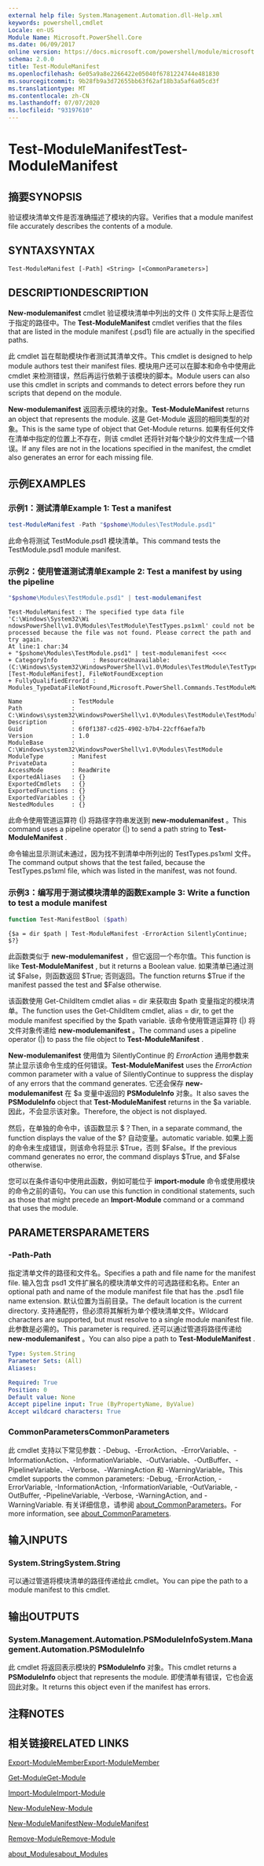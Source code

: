 ```yaml
---
external help file: System.Management.Automation.dll-Help.xml
keywords: powershell,cmdlet
Locale: en-US
Module Name: Microsoft.PowerShell.Core
ms.date: 06/09/2017
online version: https://docs.microsoft.com/powershell/module/microsoft.powershell.core/test-modulemanifest?view=powershell-5.1&WT.mc_id=ps-gethelp
schema: 2.0.0
title: Test-ModuleManifest
ms.openlocfilehash: 6e05a9a8e2266422e05040f6781224744e481830
ms.sourcegitcommit: 9b28fb9a3d72655bb63f62af18b3a5af6a05cd3f
ms.translationtype: MT
ms.contentlocale: zh-CN
ms.lasthandoff: 07/07/2020
ms.locfileid: "93197610"
---
```

# <span data-ttu-id="3c8b9-103">Test-ModuleManifest</span><span class="sxs-lookup"><span data-stu-id="3c8b9-103">Test-ModuleManifest</span></span>

## <span data-ttu-id="3c8b9-104">摘要</span><span class="sxs-lookup"><span data-stu-id="3c8b9-104">SYNOPSIS</span></span>
<span data-ttu-id="3c8b9-105">验证模块清单文件是否准确描述了模块的内容。</span><span class="sxs-lookup"><span data-stu-id="3c8b9-105">Verifies that a module manifest file accurately describes the contents of a module.</span></span>

## <span data-ttu-id="3c8b9-106">SYNTAX</span><span class="sxs-lookup"><span data-stu-id="3c8b9-106">SYNTAX</span></span>

```
Test-ModuleManifest [-Path] <String> [<CommonParameters>]
```

## <span data-ttu-id="3c8b9-107">DESCRIPTION</span><span class="sxs-lookup"><span data-stu-id="3c8b9-107">DESCRIPTION</span></span>

<span data-ttu-id="3c8b9-108">**New-modulemanifest** cmdlet 验证模块清单中列出的文件 () 文件实际上是否位于指定的路径中。</span><span class="sxs-lookup"><span data-stu-id="3c8b9-108">The **Test-ModuleManifest** cmdlet verifies that the files that are listed in the module manifest (.psd1) file are actually in the specified paths.</span></span>

<span data-ttu-id="3c8b9-109">此 cmdlet 旨在帮助模块作者测试其清单文件。</span><span class="sxs-lookup"><span data-stu-id="3c8b9-109">This cmdlet is designed to help module authors test their manifest files.</span></span>
<span data-ttu-id="3c8b9-110">模块用户还可以在脚本和命令中使用此 cmdlet 来检测错误，然后再运行依赖于该模块的脚本。</span><span class="sxs-lookup"><span data-stu-id="3c8b9-110">Module users can also use this cmdlet in scripts and commands to detect errors before they run scripts that depend on the module.</span></span>

<span data-ttu-id="3c8b9-111">**New-modulemanifest** 返回表示模块的对象。</span><span class="sxs-lookup"><span data-stu-id="3c8b9-111">**Test-ModuleManifest** returns an object that represents the module.</span></span>
<span data-ttu-id="3c8b9-112">这是 Get-Module 返回的相同类型的对象。</span><span class="sxs-lookup"><span data-stu-id="3c8b9-112">This is the same type of object that Get-Module returns.</span></span>
<span data-ttu-id="3c8b9-113">如果有任何文件在清单中指定的位置上不存在，则该 cmdlet 还将针对每个缺少的文件生成一个错误。</span><span class="sxs-lookup"><span data-stu-id="3c8b9-113">If any files are not in the locations specified in the manifest, the cmdlet also generates an error for each missing file.</span></span>

## <span data-ttu-id="3c8b9-114">示例</span><span class="sxs-lookup"><span data-stu-id="3c8b9-114">EXAMPLES</span></span>

### <span data-ttu-id="3c8b9-115">示例1：测试清单</span><span class="sxs-lookup"><span data-stu-id="3c8b9-115">Example 1: Test a manifest</span></span>

```powershell
test-ModuleManifest -Path "$pshome\Modules\TestModule.psd1"
```

<span data-ttu-id="3c8b9-116">此命令将测试 TestModule.psd1 模块清单。</span><span class="sxs-lookup"><span data-stu-id="3c8b9-116">This command tests the TestModule.psd1 module manifest.</span></span>

### <span data-ttu-id="3c8b9-117">示例2：使用管道测试清单</span><span class="sxs-lookup"><span data-stu-id="3c8b9-117">Example 2: Test a manifest by using the pipeline</span></span>

```powershell
"$pshome\Modules\TestModule.psd1" | test-modulemanifest
```

```Output
Test-ModuleManifest : The specified type data file 'C:\Windows\System32\Wi
ndowsPowerShell\v1.0\Modules\TestModule\TestTypes.ps1xml' could not be processed because the file was not found. Please correct the path and try again.
At line:1 char:34
+ "$pshome\Modules\TestModule.psd1" | test-modulemanifest <<<<
+ CategoryInfo          : ResourceUnavailable: (C:\Windows\System32\WindowsPowerShell\v1.0\Modules\TestModule\TestTypes.ps1xml:String) [Test-ModuleManifest], FileNotFoundException
+ FullyQualifiedErrorId : Modules_TypeDataFileNotFound,Microsoft.PowerShell.Commands.TestModuleManifestCommandName

Name              : TestModule
Path              : C:\Windows\system32\WindowsPowerShell\v1.0\Modules\TestModule\TestModule.psd1
Description       :
Guid              : 6f0f1387-cd25-4902-b7b4-22cff6aefa7b
Version           : 1.0
ModuleBase        : C:\Windows\system32\WindowsPowerShell\v1.0\Modules\TestModule
ModuleType        : Manifest
PrivateData       :
AccessMode        : ReadWrite
ExportedAliases   : {}
ExportedCmdlets   : {}
ExportedFunctions : {}
ExportedVariables : {}
NestedModules     : {}
```

<span data-ttu-id="3c8b9-118">此命令使用管道运算符 (|) 将路径字符串发送到 **new-modulemanifest** 。</span><span class="sxs-lookup"><span data-stu-id="3c8b9-118">This command uses a pipeline operator (|) to send a path string to **Test-ModuleManifest** .</span></span>

<span data-ttu-id="3c8b9-119">命令输出显示测试未通过，因为找不到清单中所列出的 TestTypes.ps1xml 文件。</span><span class="sxs-lookup"><span data-stu-id="3c8b9-119">The command output shows that the test failed, because the TestTypes.ps1xml file, which was listed in the manifest, was not found.</span></span>

### <span data-ttu-id="3c8b9-120">示例3：编写用于测试模块清单的函数</span><span class="sxs-lookup"><span data-stu-id="3c8b9-120">Example 3: Write a function to test a module manifest</span></span>

```powershell
function Test-ManifestBool ($path)
```

```Output
{$a = dir $path | Test-ModuleManifest -ErrorAction SilentlyContinue; $?}
```

<span data-ttu-id="3c8b9-121">此函数类似于 **new-modulemanifest** ，但它返回一个布尔值。</span><span class="sxs-lookup"><span data-stu-id="3c8b9-121">This function is like **Test-ModuleManifest** , but it returns a Boolean value.</span></span>
<span data-ttu-id="3c8b9-122">如果清单已通过测试 $False，则函数返回 $True; 否则返回。</span><span class="sxs-lookup"><span data-stu-id="3c8b9-122">The function returns $True if the manifest passed the test and $False otherwise.</span></span>

<span data-ttu-id="3c8b9-123">该函数使用 Get-ChildItem cmdlet alias = dir 来获取由 $path 变量指定的模块清单。</span><span class="sxs-lookup"><span data-stu-id="3c8b9-123">The function uses the Get-ChildItem cmdlet, alias = dir, to get the module manifest specified by the $path variable.</span></span>
<span data-ttu-id="3c8b9-124">该命令使用管道运算符 (|) 将文件对象传递给 **new-modulemanifest** 。</span><span class="sxs-lookup"><span data-stu-id="3c8b9-124">The command uses a pipeline operator (|) to pass the file object to **Test-ModuleManifest** .</span></span>

<span data-ttu-id="3c8b9-125">**New-modulemanifest** 使用值为 SilentlyContinue 的 *ErrorAction* 通用参数来禁止显示该命令生成的任何错误。</span><span class="sxs-lookup"><span data-stu-id="3c8b9-125">**Test-ModuleManifest** uses the *ErrorAction* common parameter with a value of SilentlyContinue to suppress the display of any errors that the command generates.</span></span>
<span data-ttu-id="3c8b9-126">它还会保存 **new-modulemanifest** 在 $a 变量中返回的 **PSModuleInfo** 对象。</span><span class="sxs-lookup"><span data-stu-id="3c8b9-126">It also saves the **PSModuleInfo** object that **Test-ModuleManifest** returns in the $a variable.</span></span>
<span data-ttu-id="3c8b9-127">因此，不会显示该对象。</span><span class="sxs-lookup"><span data-stu-id="3c8b9-127">Therefore, the object is not displayed.</span></span>

<span data-ttu-id="3c8b9-128">然后，在单独的命令中，该函数显示 $？</span><span class="sxs-lookup"><span data-stu-id="3c8b9-128">Then, in a separate command, the function displays the value of the $?</span></span>
<span data-ttu-id="3c8b9-129">自动变量。</span><span class="sxs-lookup"><span data-stu-id="3c8b9-129">automatic variable.</span></span>
<span data-ttu-id="3c8b9-130">如果上面的命令未生成错误，则该命令将显示 $True，否则 $False。</span><span class="sxs-lookup"><span data-stu-id="3c8b9-130">If the previous command generates no error, the command displays $True, and $False otherwise.</span></span>

<span data-ttu-id="3c8b9-131">您可以在条件语句中使用此函数，例如可能位于 **import-module** 命令或使用模块的命令之前的语句。</span><span class="sxs-lookup"><span data-stu-id="3c8b9-131">You can use this function in conditional statements, such as those that might precede an **Import-Module** command or a command that uses the module.</span></span>

## <span data-ttu-id="3c8b9-132">PARAMETERS</span><span class="sxs-lookup"><span data-stu-id="3c8b9-132">PARAMETERS</span></span>

### <span data-ttu-id="3c8b9-133">-Path</span><span class="sxs-lookup"><span data-stu-id="3c8b9-133">-Path</span></span>

<span data-ttu-id="3c8b9-134">指定清单文件的路径和文件名。</span><span class="sxs-lookup"><span data-stu-id="3c8b9-134">Specifies a path and file name for the manifest file.</span></span>
<span data-ttu-id="3c8b9-135">输入包含 psd1 文件扩展名的模块清单文件的可选路径和名称。</span><span class="sxs-lookup"><span data-stu-id="3c8b9-135">Enter an optional path and name of the module manifest file that has the .psd1 file name extension.</span></span>
<span data-ttu-id="3c8b9-136">默认位置为当前目录。</span><span class="sxs-lookup"><span data-stu-id="3c8b9-136">The default location is the current directory.</span></span>
<span data-ttu-id="3c8b9-137">支持通配符，但必须将其解析为单个模块清单文件。</span><span class="sxs-lookup"><span data-stu-id="3c8b9-137">Wildcard characters are supported, but must resolve to a single module manifest file.</span></span>
<span data-ttu-id="3c8b9-138">此参数是必需的。</span><span class="sxs-lookup"><span data-stu-id="3c8b9-138">This parameter is required.</span></span>
<span data-ttu-id="3c8b9-139">还可以通过管道将路径传递给 **new-modulemanifest** 。</span><span class="sxs-lookup"><span data-stu-id="3c8b9-139">You can also pipe a path to **Test-ModuleManifest** .</span></span>

```yaml
Type: System.String
Parameter Sets: (All)
Aliases:

Required: True
Position: 0
Default value: None
Accept pipeline input: True (ByPropertyName, ByValue)
Accept wildcard characters: True
```

### <span data-ttu-id="3c8b9-140">CommonParameters</span><span class="sxs-lookup"><span data-stu-id="3c8b9-140">CommonParameters</span></span>

<span data-ttu-id="3c8b9-141">此 cmdlet 支持以下常见参数：-Debug、-ErrorAction、-ErrorVariable、-InformationAction、-InformationVariable、-OutVariable、-OutBuffer、-PipelineVariable、-Verbose、-WarningAction 和 -WarningVariable。</span><span class="sxs-lookup"><span data-stu-id="3c8b9-141">This cmdlet supports the common parameters: -Debug, -ErrorAction, -ErrorVariable, -InformationAction, -InformationVariable, -OutVariable, -OutBuffer, -PipelineVariable, -Verbose, -WarningAction, and -WarningVariable.</span></span> <span data-ttu-id="3c8b9-142">有关详细信息，请参阅 [about_CommonParameters](https://go.microsoft.com/fwlink/?LinkID=113216)。</span><span class="sxs-lookup"><span data-stu-id="3c8b9-142">For more information, see [about_CommonParameters](https://go.microsoft.com/fwlink/?LinkID=113216).</span></span>

## <span data-ttu-id="3c8b9-143">输入</span><span class="sxs-lookup"><span data-stu-id="3c8b9-143">INPUTS</span></span>

### <span data-ttu-id="3c8b9-144">System.String</span><span class="sxs-lookup"><span data-stu-id="3c8b9-144">System.String</span></span>

<span data-ttu-id="3c8b9-145">可以通过管道将模块清单的路径传递给此 cmdlet。</span><span class="sxs-lookup"><span data-stu-id="3c8b9-145">You can pipe the path to a module manifest to this cmdlet.</span></span>

## <span data-ttu-id="3c8b9-146">输出</span><span class="sxs-lookup"><span data-stu-id="3c8b9-146">OUTPUTS</span></span>

### <span data-ttu-id="3c8b9-147">System.Management.Automation.PSModuleInfo</span><span class="sxs-lookup"><span data-stu-id="3c8b9-147">System.Management.Automation.PSModuleInfo</span></span>

<span data-ttu-id="3c8b9-148">此 cmdlet 将返回表示模块的 **PSModuleInfo** 对象。</span><span class="sxs-lookup"><span data-stu-id="3c8b9-148">This cmdlet returns a **PSModuleInfo** object that represents the module.</span></span>
<span data-ttu-id="3c8b9-149">即使清单有错误，它也会返回此对象。</span><span class="sxs-lookup"><span data-stu-id="3c8b9-149">It returns this object even if the manifest has errors.</span></span>

## <span data-ttu-id="3c8b9-150">注释</span><span class="sxs-lookup"><span data-stu-id="3c8b9-150">NOTES</span></span>

## <span data-ttu-id="3c8b9-151">相关链接</span><span class="sxs-lookup"><span data-stu-id="3c8b9-151">RELATED LINKS</span></span>

[<span data-ttu-id="3c8b9-152">Export-ModuleMember</span><span class="sxs-lookup"><span data-stu-id="3c8b9-152">Export-ModuleMember</span></span>](Export-ModuleMember.md)

[<span data-ttu-id="3c8b9-153">Get-Module</span><span class="sxs-lookup"><span data-stu-id="3c8b9-153">Get-Module</span></span>](Get-Module.md)

[<span data-ttu-id="3c8b9-154">Import-Module</span><span class="sxs-lookup"><span data-stu-id="3c8b9-154">Import-Module</span></span>](Import-Module.md)

[<span data-ttu-id="3c8b9-155">New-Module</span><span class="sxs-lookup"><span data-stu-id="3c8b9-155">New-Module</span></span>](New-Module.md)

[<span data-ttu-id="3c8b9-156">New-ModuleManifest</span><span class="sxs-lookup"><span data-stu-id="3c8b9-156">New-ModuleManifest</span></span>](New-ModuleManifest.md)

[<span data-ttu-id="3c8b9-157">Remove-Module</span><span class="sxs-lookup"><span data-stu-id="3c8b9-157">Remove-Module</span></span>](Remove-Module.md)

[<span data-ttu-id="3c8b9-158">about_Modules</span><span class="sxs-lookup"><span data-stu-id="3c8b9-158">about_Modules</span></span>](About/about_Modules.md)
